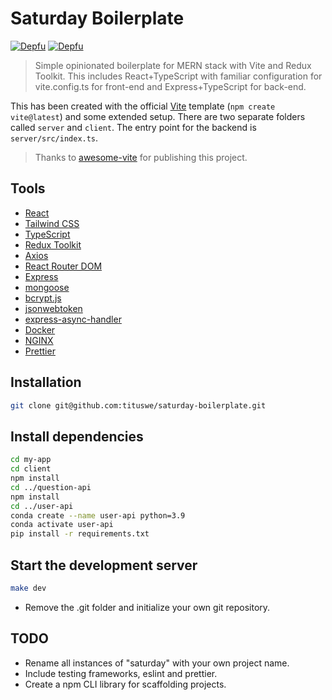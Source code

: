 # Saturday Boilerplate

[![Depfu](https://badges.depfu.com/badges/1b70410a7764005553d576dd171dce8d/status.svg)](https://depfu.com)
[![Depfu](https://badges.depfu.com/badges/1b70410a7764005553d576dd171dce8d/count.svg)](https://depfu.com/github/apicgg/vite-mern-template?project_id=38988)

> Simple opinionated boilerplate for MERN stack with Vite and Redux Toolkit.
> This includes React+TypeScript with familiar configuration for vite.config.ts
> for front-end and Express+TypeScript for back-end.

This has been created with the official [Vite](https://vitejs.dev/) template
(`npm create vite@latest`) and some extended setup. There are two separate
folders called `server` and `client`. The entry point for the backend is
`server/src/index.ts`.

> Thanks to [awesome-vite](https://github.com/vitejs/awesome-vite) for
> publishing this project.

## Tools

- [React](https://reactjs.org/)
- [Tailwind CSS](https://tailwindcss.com/)
- [TypeScript](https://www.typescriptlang.org/)
- [Redux Toolkit](https://redux-toolkit.js.org/)
- [Axios](https://axios-http.com/)
- [React Router DOM](https://reactrouter.com/)
- [Express](https://expressjs.com/)
- [mongoose](https://mongoosejs.com/)
- [bcrypt.js](https://www.npmjs.com/package/bcryptjs)
- [jsonwebtoken](https://www.npmjs.com/package/jsonwebtoken)
- [express-async-handler](https://www.npmjs.com/package/express-async-handler)
- [Docker](https://www.docker.com/)
- [NGINX](https://www.nginx.com/)
- [Prettier](https://prettier.io/)

## Installation

```bash
git clone git@github.com:tituswe/saturday-boilerplate.git
```

## Install dependencies

```bash
cd my-app
cd client
npm install
cd ../question-api
npm install
cd ../user-api
conda create --name user-api python=3.9
conda activate user-api
pip install -r requirements.txt
```

## Start the development server

```bash
make dev
```

- Remove the .git folder and initialize your own git repository.

## TODO

- Rename all instances of "saturday" with your own project name.
- Include testing frameworks, eslint and prettier.
- Create a npm CLI library for scaffolding projects.
